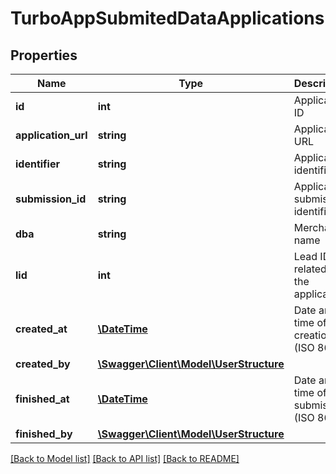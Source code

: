 # TurboAppSubmitedDataApplications

## Properties
Name | Type | Description | Notes
------------ | ------------- | ------------- | -------------
**id** | **int** | Application ID | [optional] 
**application_url** | **string** | Application URL | [optional] 
**identifier** | **string** | Application identifier | [optional] 
**submission_id** | **string** | Application submission identifier | [optional] 
**dba** | **string** | Merchant name | [optional] 
**lid** | **int** | Lead ID related to the application | [optional] 
**created_at** | [**\DateTime**](\DateTime.md) | Date and time of creation (ISO 8601) | [optional] 
**created_by** | [**\Swagger\Client\Model\UserStructure**](UserStructure.md) |  | [optional] 
**finished_at** | [**\DateTime**](\DateTime.md) | Date and time of submission (ISO 8601) | [optional] 
**finished_by** | [**\Swagger\Client\Model\UserStructure**](UserStructure.md) |  | [optional] 

[[Back to Model list]](../../README.md#documentation-for-models) [[Back to API list]](../../README.md#documentation-for-api-endpoints) [[Back to README]](../../README.md)

